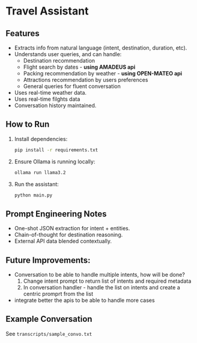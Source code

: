 # Travel Assistant

## Features
- Extracts info from natural language (intent, destination, duration, etc).
- Understands user queries, and can handle:
  - Destination recommendation
  - Flight search by dates - **using AMADEUS api**
  - Packing recommendation by weather - **using OPEN-MATEO api**
  - Attractions recommendation by users preferences
  - General queries for fluent conversation
- Uses real-time weather data.
- Uses real-time filghts data
- Conversation history maintained.

## How to Run
1. Install dependencies:
   ```bash
   pip install -r requirements.txt
   ```
2. Ensure Ollama is running locally:
   ```bash
   ollama run llama3.2
   ```
3. Run the assistant:
   ```bash
   python main.py
   ```

## Prompt Engineering Notes
- One-shot JSON extraction for intent + entities.
- Chain-of-thought for destination reasoning.
- External API data blended contextually.

## Future Improvements:
- Conversation to be able to handle multiple intents, how will be done?
  1. Change intent prompt to return list of intents and required metadata
  2. In conversation handler - handle the list on intents and create a centric promprt from the list
- integrate better the apis to be able to handle more cases

## Example Conversation
See `transcripts/sample_convo.txt`